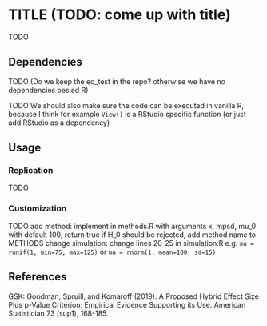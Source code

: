 # TITLE (TODO: come up with title)
TODO

## Dependencies
TODO (Do we keep the eq_test in the repo? otherwise we have no dependencies besied R)

TODO We should also make sure the code can be executed in vanilla R, because I think for example `View()` is a RStudio specific function (or just add RStudio as a dependency)

## Usage

### Replication
TODO

### Customization
TODO
add method: implement in methods.R with arguments x, mpsd, mu_0 with default 100, return true if H_0 should be rejected, add method name to METHODS
change simulation: change lines 20-25 in simulation.R e.g. `mu = runif(1, min=75, max=125)` or `mu = rnorm(1, mean=100, sd=15)`

## References
GSK: Goodman, Spruill, and Komaroff (2019). A Proposed Hybrid Effect Size Plus p-Value Criterion: Empirical Evidence Supporting its Use. American Statistician 73 (sup1), 168-185.
